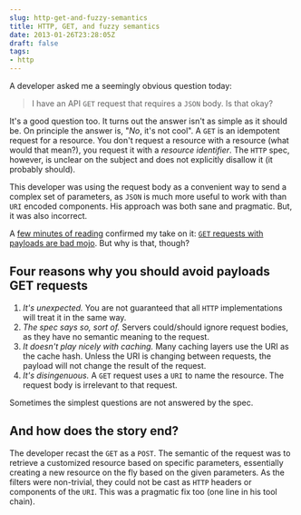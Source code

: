 ```yaml
---
slug: http-get-and-fuzzy-semantics
title: HTTP, GET, and fuzzy semantics
date: 2013-01-26T23:28:05Z
draft: false
tags:
- http
---
```


A developer asked me a seemingly obvious question today:

> I have an API `GET` request that requires a `JSON` body. Is that okay?

It's a good question too. It turns out the answer isn't as simple as it should be. On principle the answer is, "*No*, it's not cool". A `GET` is an idempotent request for a resource. You don't request a resource with a resource (what would that mean?), you request it with a *resource identifier*. The `HTTP` spec, however, is unclear on the subject and does not explicitly disallow it (it probably should).

This developer was using the request body as a convenient way to send a complex set of parameters, as `JSON` is much more useful to work with than `URI` encoded components. His approach was both sane and pragmatic. But, it was also incorrect.

A [few minutes of reading](http://tech.groups.yahoo.com/group/rest-discuss/message/9962) confirmed my take on it: [`GET` requests with payloads are bad mojo](http://stackoverflow.com/questions/978061/http-get-with-request-body). But why is that, though?

## Four reasons why you should avoid payloads GET requests

1. *It's unexpected.* You are not guaranteed that all `HTTP` implementations will treat it in the same way.
2. *The spec says so, sort of.* Servers could/should ignore request bodies, as they have no semantic meaning to the request.
3. *It doesn't play nicely with caching.* Many caching layers use the URI as the cache hash. Unless the URI is changing between requests, the payload will not change the result of the request.
4. *It's disingenuous.* A `GET` request uses a `URI` to name the resource. The request body is irrelevant to that request.

Sometimes the simplest questions are not answered by the spec.

## And how does the story end?

The developer recast the `GET` as a `POST`. The semantic of the request was to retrieve a customized resource based on specific parameters, essentially creating a new resource on the fly based on the given parameters. As the filters were non-trivial, they could not be cast as `HTTP` headers or components of the `URI`. This was a pragmatic fix too (one line in his tool chain).
